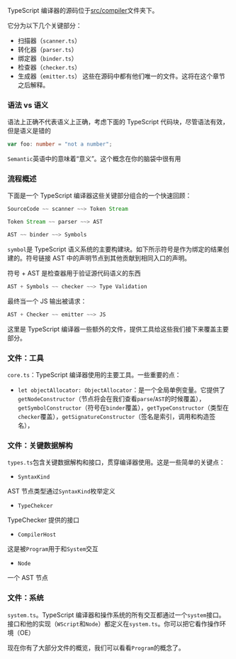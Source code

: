 TypeScript 编译器的源码位于[src/compiler]()文件夹下。

它分为以下几个关键部分：
- 扫描器（`scanner.ts`）
- 转化器（`parser.ts`）
- 绑定器（`binder.ts`）
- 检查器（`checker.ts`）
- 生成器（`emitter.ts`）
这些在源码中都有他们唯一的文件。这将在这个章节之后解释。

### 语法 vs 语义

语法上正确不代表语义上正确，考虑下面的 TypeScript 代码块，尽管语法有效，但是语义是错的

```ts
var foo: number = "not a number";
```

`Semantic`英语中的意味着“意义”。这个概念在你的脑袋中很有用

### 流程概述

下面是一个 TypeScript 编译器这些关键部分组合的一个快速回顾：
```ts
SourceCode ~~ scanner ~~> Token Stream
```
```ts
Token Stream ~~ parser ~~> AST
```
```ts
AST ~~ binder ~~> Symbols
```
`symbol`是 TypeScript 语义系统的主要构建块。如下所示符号是作为绑定的结果创建的。符号链接 AST 中的声明节点到其他贡献到相同入口的声明。

符号 + AST 是检查器用于验证源代码语义的东西
```ts
AST + Symbols ~~ checker ~~> Type Validation
```

最终当一个 JS 输出被请求：
```ts
AST + Checker ~~ emitter ~~> JS
```

这里是 TypeScript 编译器一些额外的文件，提供工具给这些我们接下来覆盖主要部分。

### 文件：工具

`core.ts`：TypeScript 编译器使用的主要工具。一些重要的点：

- `let objectAllocator: ObjectAllocator`：是一个全局单例变量。它提供了`getNodeConstructor`（节点将会在我们查看`parse`/`AST`的时候覆盖），`getSymbolConstructor`（符号在`binder`覆盖），`getTypeConstructor`（类型在`checker`覆盖），`getSignatureConstructor`（签名是索引，调用和构造签名），

### 文件：关键数据解构

`types.ts`包含关键数据解构和接口，贯穿编译器使用。这是一些简单的关键点：

- `SyntaxKind`

AST 节点类型通过`SyntaxKind`枚举定义

- `TypeChekcer`

TypeChecker 提供的接口

- `CompilerHost`

这是被`Program`用于和`System`交互

- `Node`

一个 AST 节点

### 文件：系统

`system.ts`。TypeScript 编译器和操作系统的所有交互都通过一个`system`接口。接口和他的实现（`WScript`和`Node`）都定义在`system.ts`。你可以把它看作操作环境（OE）

现在你有了大部分文件的概览，我们可以看看`Program`的概念了。